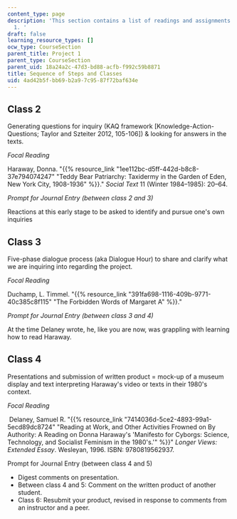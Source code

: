 ```yaml
---
content_type: page
description: 'This section contains a list of readings and assignments for Project
  1. '
draft: false
learning_resource_types: []
ocw_type: CourseSection
parent_title: Project 1
parent_type: CourseSection
parent_uid: 18a24a2c-47d3-bd88-acfb-f992c59b8871
title: Sequence of Steps and Classes
uid: 4ad42b5f-bb69-b2a9-7c95-87f72baf634e
---
```

## Class 2

Generating questions for inquiry (KAQ framework \[Knowledge-Action-Questions; Taylor and Szteiter 2012, 105-106\]) & looking for answers in the texts.

*Focal Reading*

Haraway, Donna. "{{% resource_link "1ee112bc-d5ff-442d-b8c8-37e794074247" "Teddy Bear Patriarchy: Taxidermy in the Garden of Eden, New York City, 1908-1936" %}}." *Social Text* 11 (Winter 1984–1985): 20–64. 

*Prompt for Journal Entry (between class 2 and 3)*

Reactions at this early stage to be asked to identify and pursue one's own inquiries

## Class 3

Five-phase dialogue process (aka Dialogue Hour) to share and clarify what we are inquiring into regarding the project. 

*Focal Reading*

Duchamp, L. Timmel. "{{% resource_link "391fa698-1116-409b-9771-40c385c8f115" "The Forbidden Words of Margaret A" %}}." 

*Prompt for Journal Entry (between class 3 and 4)*

At the time Delaney wrote, he, like you are now, was grappling with learning how to read Haraway.

## Class 4

Presentations and submission of written product = mock-up of a museum display and text interpreting Haraway's video or texts in their 1980's context.

*Focal Reading*

 Delaney, Samuel R. "{{% resource_link "7414036d-5ce2-4893-99a1-5ecd89dc8724" "Reading at Work, and Other Activities Frowned on By Authority: A Reading on Donna Haraway's 'Manifesto for Cyborgs: Science, Technology, and Socialist Feminism in the 1980's.'" %}}" *Longer Views: Extended Essay*. Wesleyan, 1996. ISBN: 9780819562937.

Prompt for Journal Entry (between class 4 and 5)

- Digest comments on presentation.
- Between class 4 and 5: Comment on the written product of another student.
- Class 6: Resubmit your product, revised in response to comments from an instructor and a peer.